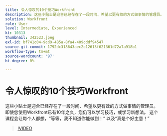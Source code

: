 ```yaml
---
title: 令人惊叹的10个技巧Workfront
description: 这些小贴士是迎合已经存在了一段时间、希望以更有效的方式做事情的管理员。
solution: Workfront
role: User
level: Intermediate, Experienced
kt: 10313
thumbnail: 342523.jpeg
exl-id: bf741c04-9cd9-485a-8fa4-409cddf94547
source-git-commit: 1792dc318643aec2c12613f621361d72a7a918b1
workflow-type: tm+mt
source-wordcount: '97'
ht-degree: 0%

---
```


# 令人惊叹的10个技巧Workfront

这些小贴士是迎合已经存在了一段时间、希望以更有效的方式做事情的管理员。 即使您使用Workfront已有10年之久，您仍可以学习技巧，或学习新想法。 这个课程会让每个人都想，“等等，我不知道你能做到！” 以及“真是个好主意！”

>[!VIDEO](https://video.tv.adobe.com/v/342523/?quality=12&learn=on)
